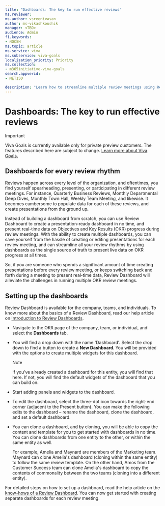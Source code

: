 ```yaml
---
title: "Dashboards: The key to run effective reviews"
ms.reviewer: 
ms.author: vsreenivasan
author: ms-vikashkoushik
manager: <TBD>
audience: Admin
f1.keywords:
- NOCSH
ms.topic: article
ms.service: viva
ms.subservice: viva-goals
localization_priority: Priority
ms.collection:  
- m365initiative-viva-goals
search.appverid:
- MET150

description: "Learn how to streamline multiple review meetings using Review Dashboard."
---
```


# Dashboards: The key to run effective reviews

> [!IMPORTANT]
> Viva Goals is currently available only for private preview customers. The features described here are subject to change. [Learn more about Viva Goals.](https://go.microsoft.com/fwlink/?linkid=2189933)

## Dashboards for every review rhythm

Reviews happen across every level of the organization, and oftentimes, you find yourself spearheading, presenting, or participating in different review meetings. For instance, Quarterly Business Reviews, Monthly Departmental Deep Dives, Monthly Town Hall, Weekly Team Meeting, and likewise. It becomes cumbersome to populate data for each of these reviews, and create presentations from the ground up.

Instead of building a dashboard from scratch, you can use Review Dashboard to create a presentation-ready dashboard in no time, and present real-time data on Objectives and Key Results (OKR) progress during review meetings. With the ability to create multiple dashboards, you can save yourself from the hassle of creating or editing presentations for each review meeting, and can streamline all your review rhythms by using dashboards as the single source of truth to present live data on OKR progress at all times.

So, if you are someone who spends a significant amount of time creating presentations before every review meeting, or keeps switching back and forth during a meeting to present real-time data, Review Dashboard will alleviate the challenges in running multiple OKR review meetings.

## Setting up the dashboards

Review Dashboard is available for the company, teams, and individuals. To know more about the basics of a Review Dashboard, read our help article on [Introduction to Review Dashboards](https://help.ally.io/en/articles/4362674-introduction-to-review-dashboard).

- Navigate to the OKR page of the company, team, or individual, and select the **Dashboards** tab.

- You will find a drop down with the name 'Dashboard'. Select the drop down to find a button to create a **New Dashboard**. You will be provided with the options to create multiple widgets for this dashboard.  

    > [!NOTE]
    > If you've already created a dashboard for this entity, you will find that here. If not, you will find the default widgets of the dashboard that you can build on.

- Start adding panels and widgets to the dashboard.

- To edit the dashboard, select the three-dot icon towards the right-end corner (adjacent to the Present button). You can make the following edits to the dashboard – rename the dashboard, clone the dashboard, and set a default dashboard.

- You can clone a dashboard, and by cloning, you will be able to copy the content and template for you to get started with dashboards in no time. You can clone dashboards from one entity to the other, or within the same entity as well.  

    For example, Amelia and Maynard are members of the Marketing team. Maynard can clone Amelia's dashboard (cloning within the same entity) to follow the same review template. On the other hand, Amos from the Customer Success team can clone Amelia's dashboard to copy the contents of commonality between the two teams (cloning into a different entity).


For detailed steps on how to set up a dashboard, read the help article on the [know-hows of a Review Dashboard](https://help.ally.io/en/articles/4362767-know-hows-of-review-dashboard). You can now get started with creating separate dashboards for each review meeting.
